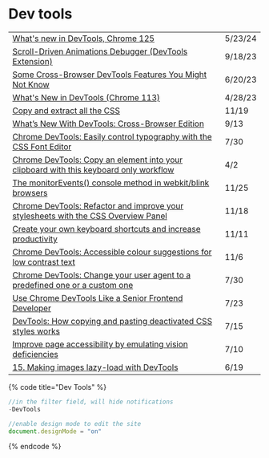 # Dev tools

|                                                                                                                                                                                                                                   |         |
| --------------------------------------------------------------------------------------------------------------------------------------------------------------------------------------------------------------------------------- | ------- |
| [What's new in DevTools, Chrome 125](https://developer.chrome.com/blog/new-in-devtools-125)                                                                                                                                       | 5/23/24 |
| [Scroll-Driven Animations Debugger (DevTools Extension)](https://www.bram.us/2023/09/12/scroll-driven-animations-debugger/?utm\_source=weekly.cssanimation.rocks\&utm\_medium=newsletter\&utm\_campaign=css-animation-weekly-356) | 9/18/23 |
| [Some Cross-Browser DevTools Features You Might Not Know](https://css-tricks.com/some-cross-browser-devtools-features-you-might-not-know/)                                                                                        | 6/20/23 |
| [What's New in DevTools (Chrome 113)](https://developer.chrome.com/blog/new-in-devtools-113/)                                                                                                                                     | 4/28/23 |
| [Copy and extract all the CSS](https://twitter.com/umaar/status/1263418649286754304)                                                                                                                                              | 11/19   |
| [What’s New With DevTools: Cross-Browser Edition](https://www.smashingmagazine.com/2021/09/devtools-cross-browser-edition/)                                                                                                       | 9/13    |
| [Chrome DevTools: Easily control typography with the CSS Font Editor](https://umaar.com/dev-tips/244-font-editor/)                                                                                                                | 7/30    |
| [Chrome DevTools: Copy an element into your clipboard with this keyboard only workflow](https://umaar.com/dev-tips/225-copy-html-element-clipboard/)                                                                              | 4/2     |
| [The monitorEvents() console method in webkit/blink browsers](https://gomakethings.com/the-monitorevents-console-method-in-webkit/blink-browsers/)                                                                                | 11/25   |
| [Chrome DevTools: Refactor and improve your stylesheets with the CSS Overview Panel](https://umaar.com/dev-tips/240-css-overview-improved/)                                                                                       | 11/18   |
| [Create your own keyboard shortcuts and increase productivity](https://umaar.com/dev-tips/239-shortcut-editor/)                                                                                                                   | 11/11   |
| [Chrome DevTools: Accessible colour suggestions for low contrast text](https://umaar.com/dev-tips/236-accessible-colour-suggestions/)                                                                                             | 11/6    |
| [Chrome DevTools: Change your user agent to a predefined one or a custom one](https://umaar.com/dev-tips/234-custom-user-agent/)                                                                                                  | 7/30    |
| [Use Chrome DevTools Like a Senior Frontend Developer](https://medium.com/javascript-in-plain-english/use-chrome-devtools-like-a-senior-frontend-developer-99a4740674)                                                            | 7/23    |
| [DevTools: How copying and pasting deactivated CSS styles works](https://umaar.com/dev-tips/232-copy-paste-deactivated-styles/)                                                                                                   | 7/15    |
| [Improve page accessibility by emulating vision deficiencies](https://umaar.com/dev-tips/231-emulate-vision-deficiencies/)                                                                                                        | 7/10    |
| [15. Making images lazy-load with DevTools](https://moderndevtools.com/lessons/15)                                                                                                                                                | 6/19    |

{% code title="Dev Tools" %}
```javascript
//in the filter field, will hide notifications
-DevTools

//enable design mode to edit the site
document.designMode = "on"

```
{% endcode %}
